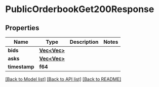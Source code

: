 # PublicOrderbookGet200Response

## Properties

Name | Type | Description | Notes
------------ | ------------- | ------------- | -------------
**bids** | [**Vec<Vec<String>>**](Vec.md) |  | 
**asks** | [**Vec<Vec<String>>**](Vec.md) |  | 
**timestamp** | **f64** |  | 

[[Back to Model list]](../README.md#documentation-for-models) [[Back to API list]](../README.md#documentation-for-api-endpoints) [[Back to README]](../README.md)



